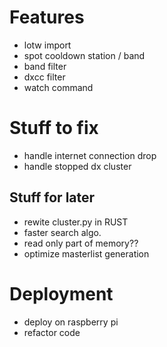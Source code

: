 Features
========
- lotw import
- spot cooldown station / band
- band filter
- dxcc filter
- watch command

Stuff to fix
============
- handle internet connection drop
- handle stopped dx cluster

Stuff for later
---------------
- rewite cluster.py in RUST
- faster search algo. 
- read only part of memory??
- optimize masterlist generation

Deployment
==========
- deploy on raspberry pi
- refactor code